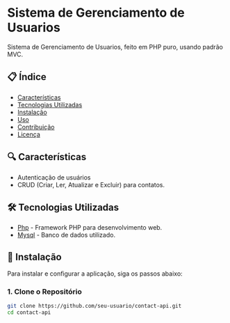 # Sistema de Gerenciamento de Usuarios

Sistema de Gerenciamento de Usuarios, feito em PHP puro, usando padrão MVC.

## 📋 Índice

- [Características](#-características)
- [Tecnologias Utilizadas](#-tecnologias-utilizadas)
- [Instalação](#-instalação)
- [Uso](#-uso)
- [Contribuição](#-contribuição)
- [Licença](#-licença)

## 🔍 Características

- Autenticação de usuários 
- CRUD (Criar, Ler, Atualizar e Excluir) para contatos.



## 🛠️ Tecnologias Utilizadas

- [Php](https://php.net/) - Framework PHP para desenvolvimento web.
- [Mysql](https://www.mysql.com/) - Banco de dados utilizado.

## 🚀 Instalação

Para instalar e configurar a aplicação, siga os passos abaixo:

### 1. Clone o Repositório

```bash
git clone https://github.com/seu-usuario/contact-api.git
cd contact-api
